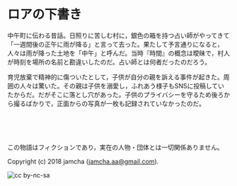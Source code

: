 

# ロアの下書き

中午町に伝わる昔話。日照りに苦しむ村に，銀色の箱を持つ占い師がやってきて「一週間後の正午に雨が降る」と言って去った。果たして予言通りになると，人々は雨が降った土地を「中午」と呼んだ。当時『時間』の概念は曖昧で，村人が時刻を場所の名前と勘違いしたのだ。占い師とは何者だったのだろう。  

育児放棄で精神的に傷ついたとして，子供が自分の親を訴える事件が起きた。周囲の人々は驚いた。その親は子供を溺愛し，ふれあう様子もSNSに投稿していたからだ。だがそこに落とし穴があった。子供のプライバシーを守るため後ろから撮るばかりで，正面からの写真が一枚も記録されていなかったのだ。  

<br>  
<br>  

<br>  

この物語はフィクションであり，実在の人物・団体とは一切関係ありません。  

Copyright (c) 2018 jamcha (jamcha.aa@gmail.com).  

![cc by-nc-sa](https://i.creativecommons.org/l/by-nc-sa/4.0/88x31.png)  

